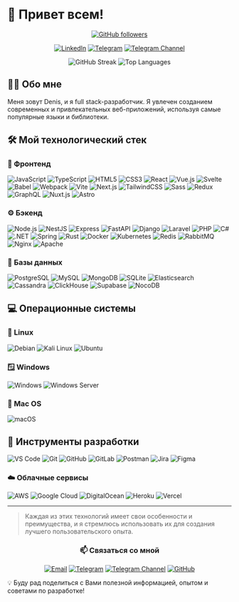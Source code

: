 # 👋 Привет всем!

<div align="center">
  
[![GitHub followers](https://img.shields.io/github/followers/SkvorikovCode?style=social)](https://github.com/SkvorikovCode)

[![LinkedIn](https://img.shields.io/badge/LinkedIn-Connect-blue)](https://linkedin.com/in/your-linkedin)
[![Telegram](https://img.shields.io/badge/Telegram-Message-2CA5E0)](https://t.me/JustFW)
[![Telegram Channel](https://img.shields.io/badge/dynamic/json?label=channel&query=$.subscribers&url=https://tg.i-c-a.su/channel/@JustFW_info&logo=telegram&style=social)](https://t.me/JustFW_info)

<!-- <img src="https://github-readme-stats.vercel.app/api?username=SkvorikovCode&show_icons=true&theme=radical" alt="GitHub Stats" /> -->
<img src="https://github-readme-streak-stats.herokuapp.com/?user=SkvorikovCode&theme=radical" alt="GitHub Streak" />
<img src="https://github-readme-stats.vercel.app/api/top-langs/?username=SkvorikovCode&layout=compact&theme=radical" alt="Top Languages" />

</div>

## 👨‍💻 Обо мне
Меня зовут Denis, и я full stack-разработчик. Я увлечен созданием современных и привлекательных веб-приложений, используя самые популярные языки и библиотеки.

## 🛠 Мой технологический стек

### 🎨 Фронтенд
![JavaScript](https://img.shields.io/badge/-JavaScript-F7DF1E?style=flat-square&logo=javascript&logoColor=black)
![TypeScript](https://img.shields.io/badge/-TypeScript-3178C6?style=flat-square&logo=typescript&logoColor=white)
![HTML5](https://img.shields.io/badge/-HTML5-E34F26?style=flat-square&logo=html5&logoColor=white)
![CSS3](https://img.shields.io/badge/-CSS3-1572B6?style=flat-square&logo=css3&logoColor=white)
![React](https://img.shields.io/badge/-React-61DAFB?style=flat-square&logo=react&logoColor=black)
![Vue.js](https://img.shields.io/badge/-Vue.js-4FC08D?style=flat-square&logo=vue.js&logoColor=white)
![Svelte](https://img.shields.io/badge/-Svelte-FF3E00?style=flat-square&logo=svelte&logoColor=white)
![Babel](https://img.shields.io/badge/-Babel-F9DC3E?style=flat-square&logo=babel&logoColor=black)
![Webpack](https://img.shields.io/badge/-Webpack-8DD6F9?style=flat-square&logo=webpack&logoColor=black)
![Vite](https://img.shields.io/badge/-Vite-646CFF?style=flat-square&logo=vite&logoColor=white)
![Next.js](https://img.shields.io/badge/-Next.js-000000?style=flat-square&logo=next.js&logoColor=white)
![TailwindCSS](https://img.shields.io/badge/-TailwindCSS-38B2AC?style=flat-square&logo=tailwind-css&logoColor=white)
![Sass](https://img.shields.io/badge/-Sass-CC6699?style=flat-square&logo=sass&logoColor=white)
![Redux](https://img.shields.io/badge/-Redux-764ABC?style=flat-square&logo=redux&logoColor=white)
![GraphQL](https://img.shields.io/badge/-GraphQL-E10098?style=flat-square&logo=graphql&logoColor=white)
![Nuxt.js](https://img.shields.io/badge/-Nuxt.js-00DC82?style=flat-square&logo=nuxt.js&logoColor=white)
![Astro](https://img.shields.io/badge/-Astro-FF5D01?style=flat-square&logo=astro&logoColor=white)

### ⚙️ Бэкенд
![Node.js](https://img.shields.io/badge/-Node.js-339933?style=flat-square&logo=node.js&logoColor=white)
![NestJS](https://img.shields.io/badge/-NestJS-E0234E?style=flat-square&logo=nestjs&logoColor=white)
![Express](https://img.shields.io/badge/-Express-000000?style=flat-square&logo=express&logoColor=white)
![FastAPI](https://img.shields.io/badge/-FastAPI-009688?style=flat-square&logo=fastapi&logoColor=white)
![Django](https://img.shields.io/badge/-Django-092E20?style=flat-square&logo=django&logoColor=white)
![Laravel](https://img.shields.io/badge/-Laravel-FF2D20?style=flat-square&logo=laravel&logoColor=white)
![PHP](https://img.shields.io/badge/-PHP-777BB4?style=flat-square&logo=php&logoColor=white)
![C#](https://img.shields.io/badge/-C%23-239120?style=flat-square&logo=c-sharp&logoColor=white)
![.NET](https://img.shields.io/badge/-.NET-512BD4?style=flat-square&logo=.net&logoColor=white)
![Spring](https://img.shields.io/badge/-Spring-6DB33F?style=flat-square&logo=spring&logoColor=white)
![Rust](https://img.shields.io/badge/-Rust-000000?style=flat-square&logo=rust&logoColor=white)
![Docker](https://img.shields.io/badge/-Docker-2496ED?style=flat-square&logo=docker&logoColor=white)
![Kubernetes](https://img.shields.io/badge/-Kubernetes-326CE5?style=flat-square&logo=kubernetes&logoColor=white)
![Redis](https://img.shields.io/badge/-Redis-DC382D?style=flat-square&logo=redis&logoColor=white)
![RabbitMQ](https://img.shields.io/badge/-RabbitMQ-FF6600?style=flat-square&logo=rabbitmq&logoColor=white)
![Nginx](https://img.shields.io/badge/-Nginx-009639?style=flat-square&logo=nginx&logoColor=white)
![Apache](https://img.shields.io/badge/-Apache-D22128?style=flat-square&logo=apache&logoColor=white)

### 💾 Базы данных
![PostgreSQL](https://img.shields.io/badge/-PostgreSQL-336791?style=flat-square&logo=postgresql&logoColor=white)
![MySQL](https://img.shields.io/badge/-MySQL-4479A1?style=flat-square&logo=mysql&logoColor=white)
![MongoDB](https://img.shields.io/badge/-MongoDB-47A248?style=flat-square&logo=mongodb&logoColor=white)
![SQLite](https://img.shields.io/badge/-SQLite-003B57?style=flat-square&logo=sqlite&logoColor=white)
![Elasticsearch](https://img.shields.io/badge/-Elasticsearch-005571?style=flat-square&logo=elasticsearch&logoColor=white)
![Cassandra](https://img.shields.io/badge/-Cassandra-1287B1?style=flat-square&logo=apache-cassandra&logoColor=white)
![ClickHouse](https://img.shields.io/badge/-ClickHouse-FFCC01?style=flat-square&logo=clickhouse&logoColor=black)
![Supabase](https://img.shields.io/badge/-Supabase-3ECF8E?style=flat-square&logo=supabase&logoColor=white)
![NocoDB](https://img.shields.io/badge/-NocoDB-4F46E5?style=flat-square&logo=nocodb&logoColor=white)

## 💻 Операционные системы

### 🐧 Linux
![Debian](https://img.shields.io/badge/-Debian-A81D33?style=flat-square&logo=debian&logoColor=white)
![Kali Linux](https://img.shields.io/badge/-Kali%20Linux-557C94?style=flat-square&logo=kali-linux&logoColor=white)
![Ubuntu](https://img.shields.io/badge/-Ubuntu-E95420?style=flat-square&logo=ubuntu&logoColor=white)

### 🪟 Windows
![Windows](https://img.shields.io/badge/-Windows-0078D6?style=flat-square&logo=windows&logoColor=white)
![Windows Server](https://img.shields.io/badge/-Windows%20Server-0078D6?style=flat-square&logo=windows&logoColor=white)

### 🍎 Mac OS
![macOS](https://img.shields.io/badge/-macOS-000000?style=flat-square&logo=apple&logoColor=white)

## 🔧 Инструменты разработки
![VS Code](https://img.shields.io/badge/-VS%20Code-007ACC?style=flat-square&logo=visual-studio-code&logoColor=white)
![Git](https://img.shields.io/badge/-Git-F05032?style=flat-square&logo=git&logoColor=white)
![GitHub](https://img.shields.io/badge/-GitHub-181717?style=flat-square&logo=github&logoColor=white)
![GitLab](https://img.shields.io/badge/-GitLab-FCA121?style=flat-square&logo=gitlab&logoColor=white)
![Postman](https://img.shields.io/badge/-Postman-FF6C37?style=flat-square&logo=postman&logoColor=white)
![Jira](https://img.shields.io/badge/-Jira-0052CC?style=flat-square&logo=jira&logoColor=white)
![Figma](https://img.shields.io/badge/-Figma-F24E1E?style=flat-square&logo=figma&logoColor=white)

### ☁️ Облачные сервисы
![AWS](https://img.shields.io/badge/-AWS-232F3E?style=flat-square&logo=amazon-aws&logoColor=white)
![Google Cloud](https://img.shields.io/badge/-Google%20Cloud-4285F4?style=flat-square&logo=google-cloud&logoColor=white)
![DigitalOcean](https://img.shields.io/badge/-DigitalOcean-0080FF?style=flat-square&logo=digitalocean&logoColor=white)
![Heroku](https://img.shields.io/badge/-Heroku-430098?style=flat-square&logo=heroku&logoColor=white)
![Vercel](https://img.shields.io/badge/-Vercel-000000?style=flat-square&logo=vercel&logoColor=white)

---

> Каждая из этих технологий имеет свои особенности и преимущества, и я стремлюсь использовать их для создания лучшего пользовательского опыта.

<div align="center">
  
### 📫 Связаться со мной
[![Email](https://img.shields.io/badge/Email-D14836?style=for-the-badge&logo=gmail&logoColor=white)](mailto:skvorikoffg@gmail.com)
[![Telegram](https://img.shields.io/badge/Telegram-2CA5E0?style=for-the-badge&logo=telegram&logoColor=white)](https://t.me/JustFW)
[![Telegram Channel](https://img.shields.io/badge/Telegram_Channel-2CA5E0?style=for-the-badge&logo=telegram&logoColor=white)](https://t.me/JustFW_info)
[![GitHub](https://img.shields.io/badge/GitHub-100000?style=for-the-badge&logo=github&logoColor=white)](https://github.com/SkvorikovCode)

</div>

💡 Буду рад поделиться с Вами полезной информацией, опытом и советами по разработке!
